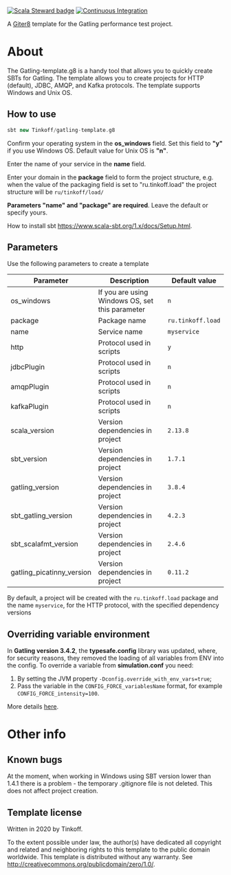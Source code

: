[![Scala Steward badge](https://img.shields.io/badge/Scala_Steward-helping-blue.svg?style=flat&logo=data:image/png;base64,iVBORw0KGgoAAAANSUhEUgAAAA4AAAAQCAMAAAARSr4IAAAAVFBMVEUAAACHjojlOy5NWlrKzcYRKjGFjIbp293YycuLa3pYY2LSqql4f3pCUFTgSjNodYRmcXUsPD/NTTbjRS+2jomhgnzNc223cGvZS0HaSD0XLjbaSjElhIr+AAAAAXRSTlMAQObYZgAAAHlJREFUCNdNyosOwyAIhWHAQS1Vt7a77/3fcxxdmv0xwmckutAR1nkm4ggbyEcg/wWmlGLDAA3oL50xi6fk5ffZ3E2E3QfZDCcCN2YtbEWZt+Drc6u6rlqv7Uk0LdKqqr5rk2UCRXOk0vmQKGfc94nOJyQjouF9H/wCc9gECEYfONoAAAAASUVORK5CYII=)](https://scala-steward.org) [![Continuous Integration](https://github.com/Tinkoff/gatling-template.g8/actions/workflows/ci.yml/badge.svg)](https://github.com/Tinkoff/gatling-template.g8/actions/workflows/ci.yml)

A [Giter8][g8] template for the Gatling performance test project.

# About

The Gatling-template.g8 is a handy tool that allows you to quickly create SBTs for Gatling. The template allows you to
create projects for HTTP (default), JDBC, AMQP, and Kafka protocols. The template supports Windows and Unix OS.

## How to use

```scala
sbt new Tinkoff/gatling-template.g8
```

Confirm your operating system in the **os_windows** field. Set this field to **"y"** if you use Windows OS. Default
value for Unix OS is **"n"**.

Enter the name of your service in the **name** field.

Enter your domain in the **package** field to form the project structure, e.g. when the value of the packaging field is
set to "ru.tinkoff.load" the project structure will be `ru/tinkoff/load/`

**Parameters "name" and "package" are required**. Leave the default or specify yours.

How to install sbt <https://www.scala-sbt.org/1.x/docs/Setup.html>.

## Parameters

Use the following parameters to create a template

| Parameter                 | Description                                     | Default value     |
|---------------------------|-------------------------------------------------|-------------------|
| os_windows                | If you are using Windows OS, set this parameter | `n`               |
| package                   | Package name                                    | `ru.tinkoff.load` |
| name                      | Service name                                    | `myservice`       |
| http                      | Protocol used in scripts                        | `y`               |
| jdbcPlugin                | Protocol used in scripts                        | `n`               |
| amqpPlugin                | Protocol used in scripts                        | `n`               |
| kafkaPlugin               | Protocol used in scripts                        | `n`               |
| scala_version             | Version dependencies in project                 | `2.13.8`          |
| sbt_version               | Version dependencies in project                 | `1.7.1`           |
| gatling_version           | Version dependencies in project                 | `3.8.4`           |
| sbt_gatling_version       | Version dependencies in project                 | `4.2.3`           |
| sbt_scalafmt_version      | Version dependencies in project                 | `2.4.6`           |
| gatling_picatinny_version | Version dependencies in project                 | `0.11.2`          |

By default, a project will be created with the `ru.tinkoff.load` package and the name `myservice`, for the HTTP protocol,
with the specified dependency versions

## Overriding variable environment

In **Gatling version 3.4.2**, the **typesafe.config** library was updated, where,
for security reasons, they removed the loading of all variables from ENV into the config.
To override a variable from **simulation.conf** you need:
1. By setting the JVM property `-Dconfig.override_with_env_vars=true`;
2. Pass the variable in the `CONFIG_FORCE_variablesName` format, for example `CONFIG_FORCE_intensity=100`.

More details [here](https://github.com/lightbend/config#optional-system-or-env-variable-overrides).

# Other info

## Known bugs

At the moment, when working in Windows using SBT version lower than 1.4.1 there is a problem - the temporary .gitignore file is not deleted. This does not affect project creation.

## Template license

Written in 2020 by Tinkoff.

To the extent possible under law, the author(s) have dedicated all copyright and related
and neighboring rights to this template to the public domain worldwide.
This template is distributed without any warranty. See <http://creativecommons.org/publicdomain/zero/1.0/>.

[g8]: http://www.foundweekends.org/giter8/
